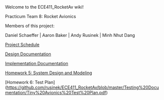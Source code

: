 Welcome to the ECE411_RocketAv wiki!

Practicum Team 8: Rocket Avionics

Members of this project:

Daniel Schaeffer | Aaron Baker | Andy Rusinek | Minh Nhut Dang

[Project Schedule](https://github.com/rusinek/ECE411_RocketAv/blob/master/Tinh_Avionics%20Project%20Schedule.mpp)

[Design Documentation](https://github.com/rusinek/ECE411_RocketAv/tree/master/Design%20Documentation)

[Implementation Documentation](https://github.com/rusinek/ECE411_RocketAv/tree/master/Implementation%20Documentation)

[Homework 5: System Design and Modeling](https://github.com/rusinek/ECE411_RocketAv/blob/master/Team%20Assignments/HW5_SystemDesignandModeling.pdf)

[Homework 6: Test Plan]
(https://github.com/rusinek/ECE411_RocketAv/blob/master/Testing%20Documentation/Tiny%20Avionics%20Test%20Plan.pdf)
